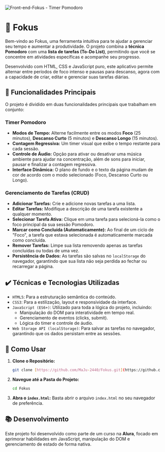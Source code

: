 ![Front-end-Fokus - Timer Pomodoro](https://github.com/user-attachments/assets/a83b89d1-3f6d-4f48-8324-e1d3ecd26040)

# 🧘 Fokus

Bem-vindo ao Fokus, uma ferramenta intuitiva para te ajudar a gerenciar seu tempo e aumentar a produtividade. O projeto combina a **técnica Pomodoro** com uma **lista de tarefas (To-Do List)**, permitindo que você se concentre em atividades específicas e acompanhe seu progresso.

Desenvolvido com HTML, CSS e JavaScript puro, este aplicativo permite alternar entre períodos de foco intenso e pausas para descanso, agora com a capacidade de criar, editar e gerenciar suas tarefas diárias.

## 🔨 Funcionalidades Principais

O projeto é dividido em duas funcionalidades principais que trabalham em conjunto:

### Timer Pomodoro
- **Modos de Tempo:** Alterne facilmente entre os modos **Foco** (25 minutos), **Descanso Curto** (5 minutos) e **Descanso Longo** (15 minutos).
- **Contagem Regressiva:** Um timer visual que exibe o tempo restante para cada sessão.
- **Controle de Áudio:** Opção para ativar ou desativar uma música ambiente para ajudar na concentração, além de sons para iniciar, pausar e finalizar a contagem regressiva.
- **Interface Dinâmica:** O plano de fundo e o texto da página mudam de cor de acordo com o modo selecionado (Foco, Descanso Curto ou Longo).

### Gerenciamento de Tarefas (CRUD)
- **Adicionar Tarefas:** Crie e adicione novas tarefas a uma lista.
- **Editar Tarefas:** Modifique a descrição de uma tarefa existente a qualquer momento.
- **Selecionar Tarefa Ativa:** Clique em uma tarefa para selecioná-la como o foco principal da sua sessão Pomodoro.
- **Marcar como Concluída (Automaticamente):** Ao final de um ciclo de "Foco", a tarefa que estava selecionada é automaticamente marcada como concluída.
- **Remover Tarefas:** Limpe sua lista removendo apenas as tarefas concluídas ou todas de uma vez.
- **Persistência de Dados:** As tarefas são salvas no `localStorage` do navegador, garantindo que sua lista não seja perdida ao fechar ou recarregar a página.

## ✔️ Técnicas e Tecnologias Utilizadas

- `HTML5`: Para a estruturação semântica do conteúdo.
- `CSS3`: Para a estilização, layout e responsividade da interface.
- `JavaScript (ES6+)`: Utilizado para toda a lógica do projeto, incluindo:
  - Manipulação do DOM para interatividade em tempo real.
  - Gerenciamento de eventos (clicks, submit).
  - Lógica do timer e controle de áudio.
- `Web Storage API (localStorage)`: Para salvar as tarefas no navegador, garantindo que os dados persistam entre as sessões.

## 📁 Como Usar

1.  **Clone o Repositório:**
    ```bash
    git clone [https://github.com/MaJu-2440/Fokus.git](https://github.com/MaJu-2440/Fokus.git)
    ```
2.  **Navegue até a Pasta do Projeto:**
    ```bash
    cd Fokus
    ```
3.  **Abra o `index.html`:** Basta abrir o arquivo `index.html` no seu navegador de preferência.

## 📚 Desenvolvimento

Este projeto foi desenvolvido como parte de um curso na **Alura**, focado em aprimorar habilidades em JavaScript, manipulação do DOM e gerenciamento de estado de forma nativa.
